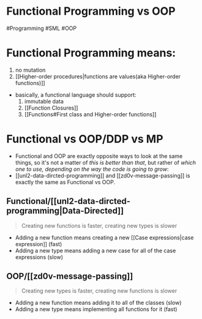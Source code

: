 # Functional Programming vs OOP

#Programming #SML #OOP

# Functional Programming means:

1. no mutation
2. [[Higher-order procedures|functions are values(aka Higher-order functions)]]

- basically, a functional language should support:
  1.  immutable data
  2.  [[Function Closures]]
  3.  [[Functions#First class and Higher-order functions]]

# Functional vs OOP/DDP vs MP

- Functional and OOP are exactly opposite ways to look at the same things, so it's not a matter of _this is better than that_, but rather of _which one to use, depending on the way the code is going to grow_:
- [[unl2-data-dircted-programming]] and [[zd0v-message-passing]] is exactly the same as Functional vs OOP.

## Functional/[[unl2-data-dircted-programming|Data-Directed]]

> Creating new functions is faster, creating new types is slower

- Adding a new function means creating a new [[Case expressions|case expression]] (fast)
- Adding a new type means adding a new case for all of the case expressions (slow)

## OOP/[[zd0v-message-passing]]

> Creating new types is faster, creating new functions is slower

- Adding a new function means adding it to all of the classes (slow)
- Adding a new type means implementing all functions for it (fast)
